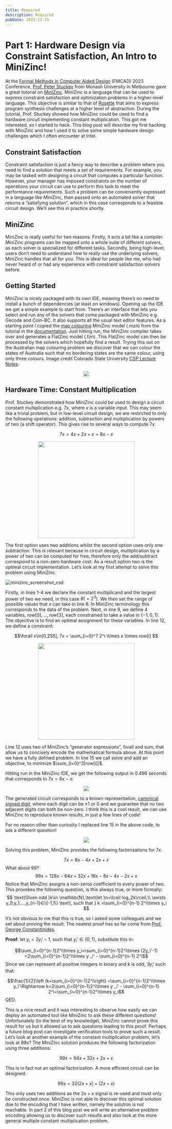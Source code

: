 ```yaml
---
title: Required
description: Required
pubDate: 2023-12-15
---
```


# Part 1: Hardware Design via Constraint Satisfaction, An Intro to MiniZinc!
At the [Formal Methods in Computer Aided Design](https://fmcad.org/FMCAD23/) (FMCAD) 2023 Conference, [Prof. Peter Stuckey](https://people.eng.unimelb.edu.au/pstuckey/) from Monash University in Melbourne gave a great tutorial on [MiniZinc](https://www.minizinc.org/). MiniZinc is a language that can be used to express constraint satisfaction and optimization problems in a higher-level language. This objective is similar to that of [Rosette](https://emina.github.io/rosette/) that aims to express program synthesis challenges at a higher level of abstraction. During the tutorial, Prof. Stuckey showed how MiniZinc could be used to find a hardware circuit implementing constant multiplication. This got me interested, so I started to hack. This blog post will describe my first hacking with MiniZinc and how I used it to solve some simple hardware design challenges which I often encounter at Intel.  

## Constraint Satisfaction
Constraint satisfaction is just a fancy way to describe a problem where you need to find a solution that meets a set of requirements. For example, you may be tasked with designing a circuit that computes a particular function. However, your manager has imposed constraints on the number of operations your circuit can use to perform this task to meet the performance requirements. Such a problem can be conveniently expressed in a language like MiniZinc, then passed onto an automated solver that returns a “satisfying solution”, which in this case corresponds to a feasible circuit design. We’ll see this in practice shortly.

## MiniZinc
MiniZinc is really useful for two reasons. Firstly, it acts a bit like a compiler. MiniZinc programs can be mapped onto a whole suite of different solvers, as each solver is specialized for different tasks. Secondly, being high-level, users don’t need to understand how to really use the underlying solvers, MiniZinc handles that all for you. This is ideal for people like me, who had never heard of or had any experience with constraint satisfaction solvers before. 

## Getting Started
MiniZinc is nicely packaged with its own IDE, meaning there’s no need to install a bunch of dependencies (at least on windows). Opening up the IDE we get a simple example to start from. There’s an interface that lets you select and run any of the solvers that come packaged with MiniZinc e.g. Gecode and Coin-BC. It also supports all the usual text editor features. As a starting point I copied the [map colouring](https://www.minizinc.org/doc-2.7.6/en/modelling.html) MiniZinc model (.mzn) from the tutorial in the [documentation](https://www.minizinc.org/doc-2.7.6/en/index.html). Just hitting run, the MiniZinc compiler takes over and generates a FlatZinc model (.fzn). This FlatZinc model can then be processed by the solvers which hopefully find a result. Trying this out on the Australian map colouring problem we discover that we can colour the states of Australia such that no bordering states are the same colour, using only three colours. Image credit Colorado State University [CSP Lecture Notes](https://www.cs.colostate.edu/~howe/cs440/csroo/yr2015fa/more_progress/08_csp2015.pdf). 
<p align="center">
  <img src="australian_map_colouring.png" />
</p>

## Hardware Time: Constant Multiplication
Prof. Stuckey demonstrated how MiniZinc could be used to design a circuit constant multiplication e.g. $7x$, where $x$ is a variable input. This may seem like a trivial problem, but in low-level circuit design, we are restricted to only the following operations: addition, subtraction and multiplication by powers of two (a shift operator). This gives rise to several ways to compute $7x$.

$$7x=4x+2x+x=8x-x$$
<p align="center">
  <img src="dfg1.png" 
  width = "300"/>
</p>

The first option uses two additions whilst the second option uses only one subtraction. This is relevant because in circuit design, multiplication by a power of two can be computed for free, therefore only the add/subtract correspond to a non-zero hardware cost. As a result option two is the optimal circuit implementation.
Let’s look at my first attempt to solve this problem using MiniZinc. 

![minizinc_screenshot_csd](./minizinc_screenshot_csd.png)

Firstly, in lines 1-4 we declare the constant multiplicand and the largest power of two we need, in this case $8(=2^3)$. We then set the range of possible values that $x$ can take in line 6. In MiniZinc terminology this corresponds to the data of the problem. Next, in line 9, we define 4 variables, $row[0],…,row[3]$, each constrained to take a value in $\{-1,0,1\}$. The objective is to find an optimal assignment for these variables. In line 12, we define a constraint:

$$\forall x\in[0,255], 7x = \sum_{i=0}^7 2^i \times x \times row[i] $$
<p align="center">
  <img src="dfg2.png" 
  width="300" />
</p>

Line 12 uses two of MiniZinc’s “generator expressions”, forall and sum, that allow us to concisely encode the mathematical formula above. At this point we have a fully defined problem. In line 15 we call solve and add an objective, to minimize $\sum_{i=0}^3|row[i]|$.

Hitting run in the MiniZinc IDE, we get the following output in 0.496 seconds that corresponds to $7x=8x-x$:

<p align="center">
  <img src="minizinc solution.png" />
</p
            
The generated circuit corresponds to a known representation, [canonical signed digit](https://www.allaboutcircuits.com/technical-articles/an-introduction-to-canonical-signed-digit-representation/), where each digit can be $±1$ or $0$ and we guarantee that no two adjacent digits can both be non-zero. I think this is a cool result, we can use MiniZinc to reproduce known results, in just a few lines of code!

For no reason other than curiosity I replaced line 15 in the above code, to ask a different question!
<p align="center">
  <img src="minizinc maximize.png" />
</p>

Solving this problem, MiniZinc provides the following factorizations for $7x$.

$$7x=8x-4x+2x+x$$
What about 99?
$$99x=128x-64x+32x+16x-8x-4x-2x+x$$
Notice that MiniZinc assigns a non-zeros coefficient to every power of two. This provokes the following question, is this always true, or more formally:
$$
\text{Given odd }k\in \mathbb{N},\text{let }n=\lceil log_2⁡k\rceil,\\
\exists y_0,y_1,…,y_{n-1}∈\{-1,1\}
\text{, such that } k =\sum_{i=0}^{n-1} 2^i\times y_i 
$$


It’s not obvious to me that this is true, so I asked some colleagues and we set about proving the result. The neatest proof has so far come from [Prof. George Constantinides](https://cas.ee.ic.ac.uk/people/gac1/).

**Proof**: let $y_i=2y_i'-1$, such that $y_i'∈\{0,1\}$, substitute this in:

$$\sum_{i=0}^{n-1}2^i\times y_i=\sum_{i=0}^{n-1}2^i\times (2y_i'-1) =2\sum_{i=0}^{n-1}2^i\times y _i' - \sum_{i=0}^{n-1} 2^i$$ 
Since we can represent all positive integers in binary and $k$ is odd, $\exists y_i'$ such that:

$$\frac{1}{2}\left (k+\sum_{i=0}^{n-1}2^i\right) =\sum_{i=0}^{n-1}2^i\times y_i'\Rightarrow k=2\sum_{i=0}^{n-1}2^i\times y _i' - \sum_{i=0}^{n-1} 2^i=\sum_{i=0}^{n-1}2^i\times y_i$$ 
QED.

This is a nice result and it was interesting to observe how easily we can deploy an automated tool like MiniZinc to ask these different questions! Unfortunately (to the best of my knowledge), MiniZinc cannot prove this result for us but it allowed us to ask questions leading to this proof. Perhaps a future blog post can investigate verification tools to prove such a result.
Let’s look at another example of the constant multiplication problem, let’s look at $99x$? The MiniZinc solution produces the following factorization using three additions:

$$99x=64x+32x+ 2x+x$$

This is in fact not an optimal factorization. A more efficient circuit can be designed:

$$99x=32(2x+x)+(2x+x)$$

This only uses two additions as the $2x+x$ signal is re-used and must only be constructed once. MiniZinc is not able to discover this optimal solution due to the encoding that I have written, namely the solution is not reachable. In part 2 of this blog post we will write an alternative problem encoding allowing us to discover such results and also look at the more general multiple constant multiplication problem. 
